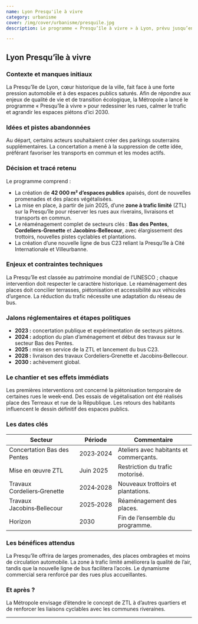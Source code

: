 ```yaml
---
name: Lyon Presqu'ile à vivre
category: urbanisme
cover: /img/cover/urbanisme/presquile.jpg
description: Le programme « Presqu’île à vivre » à Lyon, prévu jusqu’en 2030, vise à transformer le centre historique en un espace apaisé et végétalisé. Il comprend la création de 42 000 m² d’espaces publics, la mise en place d’une zone à trafic limité dès juin 2025, le réaménagement complet de secteurs clés (Bas des Pentes, Cordeliers-Grenette, Jacobins-Bellecour), l’élargissement des trottoirs, de nouvelles pistes cyclables, des plantations et la création d’une ligne de bus C23. L’objectif est de réduire la circulation automobile, améliorer la qualité de l’air et renforcer l’attractivité piétonne et commerciale.

---
```

## Lyon Presqu’île à vivre

### Contexte et manques initiaux

La Presqu’île de Lyon, cœur historique de la ville, fait face à une forte pression automobile et à des espaces publics saturés. Afin de répondre aux enjeux de qualité de vie et de transition écologique, la Métropole a lancé le programme « Presqu’île à vivre » pour redessiner les rues, calmer le trafic et agrandir les espaces piétons d’ici 2030.

### Idées et pistes abandonnées

Au départ, certains acteurs souhaitaient créer des parkings souterrains supplémentaires. La concertation a mené à la suppression de cette idée, préférant favoriser les transports en commun et les modes actifs.

### Décision et tracé retenu

Le programme comprend :

- La création de **42 000 m² d’espaces publics** apaisés, dont de nouvelles promenades et des places végétalisées.
- La mise en place, à partir de juin 2025, d’une **zone à trafic limité** (ZTL) sur la Presqu’île pour réserver les rues aux riverains, livraisons et transports en commun.
- Le réaménagement complet de secteurs clés : **Bas des Pentes**, **Cordeliers‑Grenette** et **Jacobins‑Bellecour**, avec élargissement des trottoirs, nouvelles pistes cyclables et plantations.
- La création d’une nouvelle ligne de bus C23 reliant la Presqu’île à Cité Internationale et Villeurbanne.

### Enjeux et contraintes techniques

La Presqu’île est classée au patrimoine mondial de l’UNESCO ; chaque intervention doit respecter le caractère historique. Le réaménagement des places doit concilier terrasses, piétonisation et accessibilité aux véhicules d’urgence. La réduction du trafic nécessite une adaptation du réseau de bus.

### Jalons réglementaires et étapes politiques

- **2023 :** concertation publique et expérimentation de secteurs piétons.
- **2024 :** adoption du plan d’aménagement et début des travaux sur le secteur Bas des Pentes.
- **2025 :** mise en service de la ZTL et lancement du bus C23.
- **2028 :** livraison des travaux Cordeliers‑Grenette et Jacobins‑Bellecour.
- **2030 :** achèvement global.

### Le chantier et ses effets immédiats

Les premières interventions ont concerné la piétonisation temporaire de certaines rues le week‑end. Des essais de végétalisation ont été réalisés place des Terreaux et rue de la République. Les retours des habitants influencent le dessin définitif des espaces publics.

### Les dates clés

| Secteur | Période | Commentaire |
| --- | --- | --- |
| Concertation Bas des Pentes | 2023‑2024 | Ateliers avec habitants et commerçants. |
| Mise en œuvre ZTL | Juin 2025 | Restriction du trafic motorisé. |
| Travaux Cordeliers‑Grenette | 2024‑2028 | Nouveaux trottoirs et plantations. |
| Travaux Jacobins‑Bellecour | 2025‑2028 | Réaménagement des places. |
| Horizon | 2030 | Fin de l’ensemble du programme. |

### Les bénéfices attendus

La Presqu’île offrira de larges promenades, des places ombragées et moins de circulation automobile. La zone à trafic limité améliorera la qualité de l’air, tandis que la nouvelle ligne de bus facilitera l’accès. Le dynamisme commercial sera renforcé par des rues plus accueillantes.

### Et après ?

La Métropole envisage d’étendre le concept de ZTL à d’autres quartiers et de renforcer les liaisons cyclables avec les communes riveraines.

---
